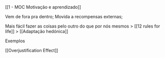 [[1 - MOC Motivação e aprendizado]]

Vem de fora pra dentro; 
Movida a recompensas externas;

Mais fácil fazer as coisas pelo outro do que por nós mesmos > [[12 rules for life]] > [[Adaptação hedónica]]

Exemplos

[[Overjustification Effect]]